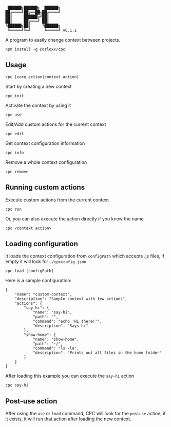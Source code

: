      ██████╗██████╗  ██████╗
    ██╔════╝██╔══██╗██╔════╝
    ██║     ██████╔╝██║
    ██║     ██╔═══╝ ██║
    ╚██████╗██║     ╚██████╗
     ╚═════╝╚═╝      ╚═════╝ v0.1.1

A program to easily change context between projects.

    npm install -g @orloxx/cpc

## Usage

    cpc [core action|context action]

Start by creating a new context

    cpc init

Activate the context by using it

    cpc use

Edit/Add custom actions for the current context

    cpc edit

Get context configuration information

    cpc info

Remove a whole context configuration

    cpc remove

## Running custom actions

Execute custom actions from the current context

    cpc run

Or, you can also execute the action directly if you know the name

    cpc <context action>

## Loading configuration

It loads the context configuration from `configPath` which accepts .js files,
if empty it will look for `./cpcconfig.json`

    cpc load [configPath]

Here is a sample configuration:

    {
        "name": "custom-context",
        "description": "Sample context with few actions",
        "actions": {
            "say-hi": {
                "name": "say-hi",
                "path": "",
                "command": "echo 'Hi there!'",
                "description": "Says hi"
            },
            "show-home": {
                "name": "show-home",
                "path": "~/",
                "command": "ls -la",
                "description": "Prints out all files in the home folder"
            }
        }
    }

After loading this example you can execute the `say-hi` action

    cpc say-hi

## Post-use action

After using the `use` or `load` command, CPC will look for the `postuse` action,
if it exists, it will run that action after loading the new context.
